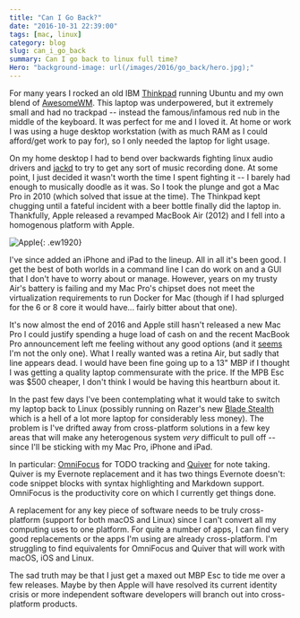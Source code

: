 ```yaml
---
title: "Can I Go Back?"
date: "2016-10-31 22:39:00"
tags: [mac, linux]
category: blog
slug: can_i_go_back
summary: Can I go back to linux full time?
Hero: "background-image: url(/images/2016/go_back/hero.jpg);"
---
```


For many years I rocked an old IBM [Thinkpad](http://www.thinkwiki.org/wiki/Category:X61) running Ubuntu and my own blend of [AwesomeWM](https://awesome.naquadah.org/). This laptop was underpowered, but it extremely small and had no trackpad -- instead the famous/infamous red nub in the middle of the keyboard. It was perfect for me and I loved it. At home or work I was using a huge desktop workstation (with as much RAM as I could afford/get work to pay for), so I only needed the laptop for light usage.

On my home desktop I had to bend over backwards fighting linux audio drivers and [jackd](http://www.jackaudio.org/) to try to get any sort of music recording done. At some point, I just decided it wasn't worth the time I spent fighting it -- I barely had enough to musically doodle as it was. So I took the plunge and got a Mac Pro in 2010 (which solved that issue at the time). The Thinkpad kept chugging until a fateful incident with a beer bottle finally did the laptop in. Thankfully, Apple released a revamped MacBook Air (2012) and I fell into a homogenous platform with Apple.

![Apple]({filename}/images/2016/go_back/apple.jpg){: .ew1920}

I've since added an iPhone and iPad to the lineup. All in all it's been good. I get the best of both worlds in a command line I can do work on and a GUI that I don't have to worry about or manage. However, years on my trusty Air's battery is failing and my Mac Pro's chipset does not meet the virtualization requirements to run Docker for Mac (though if I had splurged for the 6 or 8 core it would have... fairly bitter about that one).

It's now almost the end of 2016 and Apple still hasn't released a new Mac Pro I could justify spending a huge load of cash on and the recent MacBook Pro announcement left me feeling without any good options (and it [seems](http://mjtsai.com/blog/2016/10/27/new-macbook-pros-and-the-state-of-the-mac/) I'm not the only one). What I really wanted was a retina Air, but sadly that line appears dead. I would have been fine going up to a 13" MBP if I thought I was getting a quality laptop commensurate with the price. If the MPB Esc was $500 cheaper, I don't think I would be having this heartburn about it.

In the past few days I've been contemplating what it would take to switch my laptop back to Linux (possibly running on Razer's new [Blade Stealth](http://www.razerzone.com/gaming-systems/razer-blade-stealth) which is a hell of a lot more laptop for considerably less money). The problem is I've drifted away from cross-platform solutions in a few key areas that will make any heterogenous system _very_ difficult to pull off -- since I'll be sticking with my Mac Pro, iPhone and iPad.

In particular: [OmniFocus](https://www.omnigroup.com/omnifocus) for TODO tracking and [Quiver](http://happenapps.com/) for note taking. Quiver is my Evernote replacement and it has two things Evernote doesn't: code snippet blocks with syntax highlighting and Markdown support. OmniFocus is the productivity core on which I currently get things done.

A replacement for any key piece of software needs to be truly cross-platform (support for both macOS and Linux) since I can't convert all my computing uses to one platform. For quite a number of apps, I can find very good replacements or the apps I'm using are already cross-platform. I'm struggling to find equivalents for OmniFocus and Quiver that will work with macOS, iOS and Linux.

The sad truth may be that I just get a maxed out MBP Esc to tide me over a few releases. Maybe by then Apple will have resolved its current identity crisis or more independent software developers will branch out into cross-platform products.
